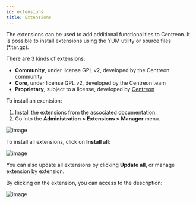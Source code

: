 ```yaml
---
id: extensions
title: Extensions
---
```


The extensions can be used to add additional functionalities to Centreon. It is
possible to install extensions using the YUM utility or source files
(\*.tar.gz).

There are 3 kinds of extensions:

- **Community**, under license GPL v2, developed by the Centreon community
- **Core**, under license GPL v2, developed by the Centreon team
- **Proprietary**, subject to a license, developed by
[Centreon](http://www.centreon.com)

To install an exentsion:

1. Install the extensions from the associated documentation.
2. Go into the **Administration > Extensions > Manager** menu.

![image](assets/administrate/install-imp-1.png)

To install all extensions, click on **Install all**:

![image](assets/administrate/install-imp-2.png)

You can also update all extensions by clicking **Update all**, or manage
extension by extension.

By clicking on the extension, you can access to the description:

![image](assets/administrate/extension-popin.png)
